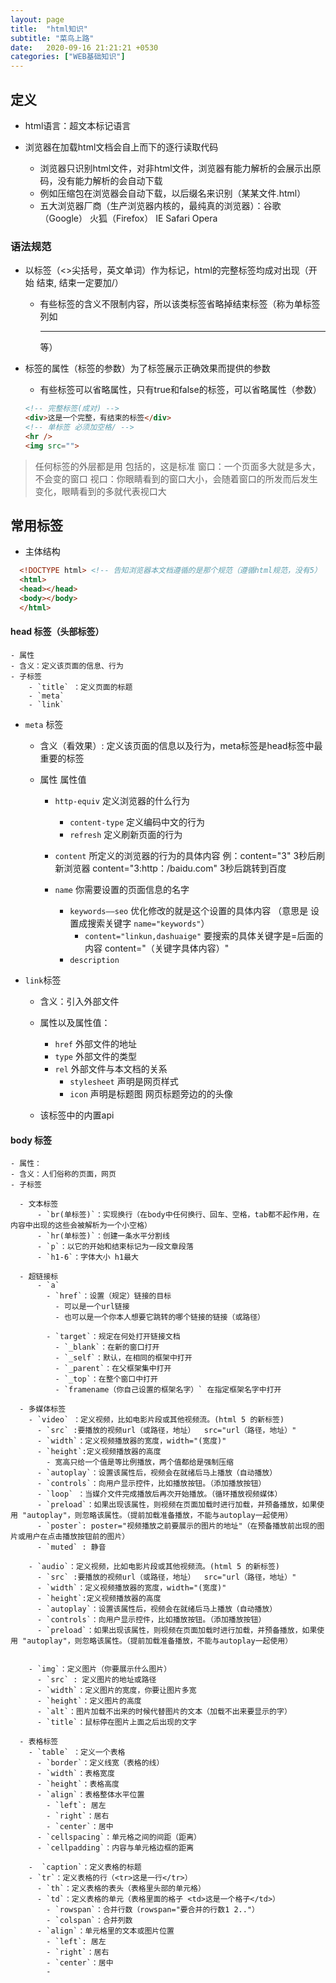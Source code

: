 ```yaml
---
layout: page
title:  "html知识"
subtitle: "菜鸟上路"
date:   2020-09-16 21:21:21 +0530
categories: ["WEB基础知识"]
---
```


## 定义
 - html语言：超文本标记语言

 - 浏览器在加载html文档会自上而下的逐行读取代码
   - 浏览器只识别html文件，对非html文件，浏览器有能力解析的会展示出原码，没有能力解析的会自动下载
   - 例如压缩包在浏览器会自动下载，以后缀名来识别（某某文件.html）
   - 五大浏览器厂商（生产浏览器内核的，最纯真的浏览器）：谷歌（Google） 火狐（Firefox） IE  Safari  Opera

### 语法规范

 - 以标签（<>尖括号，英文单词）作为标记，html的完整标签均成对出现（开始<html> 结束</html>,  结束一定要加/） 
   - 有些标签的含义不限制内容，所以该类标签省略掉结束标签（称为单标签 列如<hr /> 等）

 - 标签的属性（标签的参数）为了标签展示正确效果而提供的参数
   - 有些标签可以省略属性，只有true和false的标签，可以省略属性（参数）

    ```html
    <!-- 完整标签(成对) -->
    <div>这是一个完整，有结束的标签</div>
    <!-- 单标签 必须加空格/ -->
    <hr />
    <img src="">
    ```
 >  任何标签的外层都是用<html> </html>包括的，这是标准
 >  窗口：一个页面多大就是多大，不会变的窗口
 >  视口：你眼睛看到的窗口大小，会随着窗口的所发而后发生变化，眼睛看到的多就代表视口大

## 常用标签

  - 主体结构

  ```html 
    <!DOCTYPE html> <!-- 告知浏览器本文档遵循的是那个规范（遵循html规范，没有5） -->
    <html>
    <head></head>
    <body></body>
    </html>
  ```

  #### head  标签（头部标签）
    - 属性
    - 含义：定义该页面的信息、行为
    - 子标签
        - `title` ：定义页面的标题
        - `meta`
        - `link`

  - `meta` 标签
    - 含义（看效果）: 定义该页面的信息以及行为，meta标签是head标签中最重要的标签

    - 属性 属性值
        - `http-equiv` 定义浏览器的什么行为
            - `content-type` 定义编码中文的行为
            - `refresh` 定义刷新页面的行为

        - `content` 所定义的浏览器的行为的具体内容 例：content="3" 3秒后刷新浏览器  content="3:http：/baidu.com" 3秒后跳转到百度

        - `name` 你需要设置的页面信息的名字
            - `keywords——seo` 优化修改的就是这个设置的具体内容 （意思是 设置成搜索关键字 `name="keywords"`）
                - `content="linkun,dashuaige"`  要搜索的具体关键字是=后面的内容 content="（关键字具体内容）"
            - `description` 

  - `link`标签
    - 含义：引入外部文件
    - 属性以及属性值：
        - `href` 外部文件的地址
        - `type` 外部文件的类型
        - `rel`  外部文件与本文档的关系
            - `stylesheet` 声明是网页样式
            - `icon` 声明是标题图 网页标题旁边的的头像
    
    - 该标签中的内置api


  #### body 标签
    - 属性：
    - 含义：人们俗称的页面，网页
    - 子标签

      - 文本标签
          - `br(单标签)`：实现换行（在body中任何换行、回车、空格，tab都不起作用，在内容中出现的这些会被解析为一个小空格）
          - `hr(单标签)`：创建一条水平分割线
          - `p`：以它的开始和结束标记为一段文章段落
          - `h1-6`：字体大小 h1最大

      - 超链接标
          - `a` 
            - `href`：设置（规定）链接的目标
              - 可以是一个url链接
              - 也可以是一个你本人想要它跳转的哪个链接的链接（或路径）

            - `target`：规定在何处打开链接文档
              - `_blank`：在新的窗口打开
              - `_self`：默认，在相同的框架中打开
              - `_parent`：在父框架集中打开
              - `_top`：在整个窗口中打开
              - `framename（你自己设置的框架名字）` 在指定框架名字中打开
            
      - 多媒体标签
        - `video` ：定义视频，比如电影片段或其他视频流。(html 5 的新标签)
          - `src` :要播放的视频url（或路径，地址）  src="url（路径，地址）"
          - `width`：定义视频播放器的宽度，width="(宽度)"
          - `height`:定义视频播放器的高度
            - 宽高只给一个值是等比例播放，两个值都给是强制压缩
          - `autoplay`：设置该属性后，视频会在就绪后马上播放（自动播放）
          - `controls`：向用户显示控件，比如播放按钮。（添加播放按钮）
          - `loop` ：当媒介文件完成播放后再次开始播放。（循环播放视频媒体）
          - `preload`：如果出现该属性，则视频在页面加载时进行加载，并预备播放，如果使用 "autoplay"，则忽略该属性。（提前加载准备播放，不能与autoplay一起使用）
          - `poster`: poster="视频播放之前要展示的图片的地址"（在预备播放前出现的图片或用户在点击播放按钮前的图片）
          - `muted` : 静音

        - `audio`：定义视频，比如电影片段或其他视频流。(html 5 的新标签)
          - `src` :要播放的视频url（或路径，地址）  src="url（路径，地址）"
          - `width`：定义视频播放器的宽度，width="(宽度)"
          - `height`:定义视频播放器的高度
          - `autoplay`：设置该属性后，视频会在就绪后马上播放（自动播放）
          - `controls`：向用户显示控件，比如播放按钮。（添加播放按钮）
          - `preload`：如果出现该属性，则视频在页面加载时进行加载，并预备播放，如果使用 "autoplay"，则忽略该属性。（提前加载准备播放，不能与autoplay一起使用）


        - `img`：定义图片（你要展示什么图片）
          - `src` : 定义图片的地址或路径
          - `width`：定义图片的宽度，你要让图片多宽
          - `height`：定义图片的高度
          - `alt`：图片加载不出来的时候代替图片的文本（加载不出来要显示的字）
          - `title`：鼠标停在图片上面之后出现的文字

      - 表格标签
        - `table` ：定义一个表格
          - `border`：定义线宽（表格的线）
          - `width`：表格宽度
          - `height`：表格高度
          - `align`：表格整体水平位置
            - `left`: 居左
            - `right`：居右
            - `center`：居中
          - `cellspacing`：单元格之间的间距（距离）
          - `cellpadding`：内容与单元格边框的距离

        -  `caption`：定义表格的标题
        - `tr`：定义表格的行（<tr>这是一行</tr>）
          - `th`：定义表格的表头（表格里头部的单元格）
          - `td`：定义表格的单元（表格里面的格子 <td>这是一个格子</td>）
            - `rowspan`：合并行数（rowspan="要合并的行数1 2.."）
            - `colspan`：合并列数
          - `align`：单元格里的文本或图片位置
            - `left`: 居左
            - `right`：居右
            - `center`：居中
            - 
